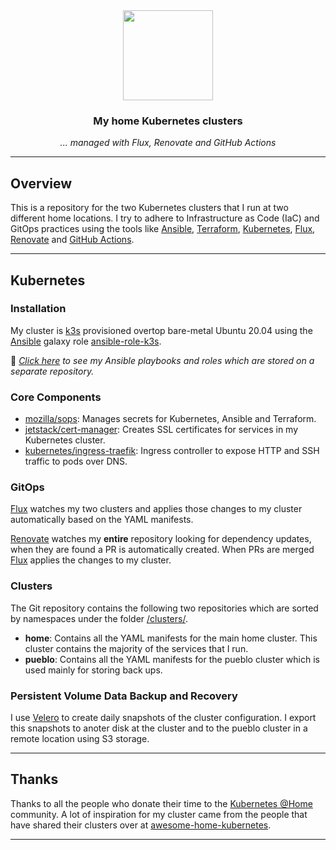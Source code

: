 <div align="center">

<img src="https://camo.githubusercontent.com/5b298bf6b0596795602bd771c5bddbb963e83e0f/68747470733a2f2f692e696d6775722e636f6d2f7031527a586a512e706e67" align="center" width="144px" height="144px"/>

### My home Kubernetes clusters
_... managed with Flux, Renovate and GitHub Actions_

</div>

---

## Overview

This is a repository for the two Kubernetes clusters that I run at two different home locations. I try to adhere to Infrastructure as Code (IaC) and GitOps practices using the tools like [Ansible](https://www.ansible.com/), [Terraform](https://www.terraform.io/), [Kubernetes](https://kubernetes.io/), [Flux](https://github.com/fluxcd/flux2), [Renovate](https://github.com/renovatebot/renovate) and [GitHub Actions](https://github.com/features/actions).

---

## Kubernetes

### Installation

My cluster is [k3s](https://k3s.io/) provisioned overtop bare-metal Ubuntu 20.04 using the [Ansible](https://www.ansible.com/) galaxy role [ansible-role-k3s](https://github.com/PyratLabs/ansible-role-k3s).

🔸 _[Click here](./ansible/https://github.com/alonso-m/home-cluster-provision) to see my Ansible playbooks and roles which are stored on a separate repository._

### Core Components

- [mozilla/sops](https://toolkit.fluxcd.io/guides/mozilla-sops/): Manages secrets for Kubernetes, Ansible and Terraform.
- [jetstack/cert-manager](https://cert-manager.io/docs/): Creates SSL certificates for services in my Kubernetes cluster.
- [kubernetes/ingress-traefik](https://github.com/traefik/traefik): Ingress controller to expose HTTP and SSH traffic to pods over DNS.

### GitOps

[Flux](https://github.com/fluxcd/flux2) watches my two clusters and applies those changes to my cluster automatically based on the YAML manifests.

[Renovate](https://github.com/renovatebot/renovate) watches my **entire** repository looking for dependency updates, when they are found a PR is automatically created. When PRs are merged [Flux](https://github.com/fluxcd/flux2) applies the changes to my cluster.

### Clusters

The Git repository contains the following two repositories which are sorted by namespaces under the folder [/clusters/](.clusters).

- **home**: Contains all the YAML manifests for the main home cluster. This cluster contains the majority of the services that I run.
- **pueblo**: Contains all the YAML manifests for the pueblo cluster which is used mainly for storing back ups.

### Persistent Volume Data Backup and Recovery

I use [Velero](https://github.com/vmware-tanzu/velero) to create daily snapshots of the cluster configuration. I export this snapshots to anoter disk at the cluster and to the pueblo cluster in a remote location using S3 storage.

---

## Thanks

Thanks to all the people who donate their time to the [Kubernetes @Home](https://github.com/k8s-at-home/) community. A lot of inspiration for my cluster came from the people that have shared their clusters over at [awesome-home-kubernetes](https://github.com/k8s-at-home/awesome-home-kubernetes).

---
